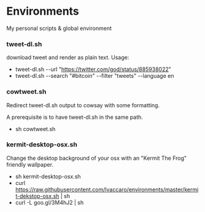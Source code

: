 # Environments
My personal scripts & global environment

### tweet-dl.sh
download tweet and render as plain text.
Usage: 
* tweet-dl.sh --url "https://twitter.com/god/status/885938022"
* tweet-dl.sh --search "#bitcoin" --filter "tweets" --language en

### cowtweet.sh
Redirect tweet-dl.sh output to cowsay with some formatting. 

A prerequisite is to have tweet-dl.sh in the same path.
* sh cowtweet.sh 

### kermit-desktop-osx.sh
Change the desktop background of your osx with an "Kermit The Frog" friendly wallpaper.
* sh kermit-desktop-osx.sh
* curl https://raw.githubusercontent.com/lvaccaro/environments/master/kermit-dekstop-osx.sh | sh
* curl -L goo.gl/3M4hJ2 | sh
